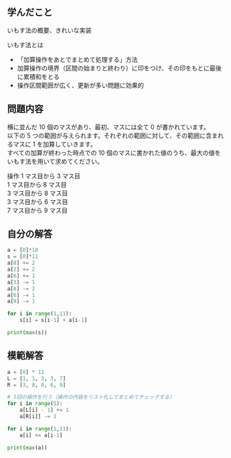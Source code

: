 

## 学んだこと
いもす法の概要、きれいな実装

いもす法とは
- 「加算操作をあとでまとめて処理する」方法
- 加算操作の境界（区間の始まりと終わり）に印をつけ、その印をもとに最後に累積和をとる
- 操作区間範囲が広く、更新が多い問題に効果的

## 問題内容
横に並んだ 10 個のマスがあり、最初、マスには全て 0 が書かれています。    
以下の 5 つの範囲が与えられます。それぞれの範囲に対して、その範囲に含まれるマスに 1 を加算していきます。  
すべての加算が終わった時点での 10 個のマスに書かれた値のうち、最大の値をいもす法を用いて求めてください。  

操作
1 マス目から 3 マス目  
1 マス目から 8 マス目  
3 マス目から 8 マス目  
3 マス目から 6 マス目  
7 マス目から 9 マス目

## 自分の解答
```python
a = [0]*10
s = [0]*11
a[0] += 2
a[2] += 2
a[6] += 1 
a[3] -= 1 
a[8] -= 2
a[6] -= 1 
a[9] -= 1 

for i in range(1,11):
    s[i] = s[i-1] + a[i-1]

print(max(s))
```

## 模範解答
```python
a = [0] * 11
L = [1, 1, 3, 3, 7]
R = [3, 8, 8, 6, 9]

# 5回の操作を行う（操作の内容をリスト化してまとめてチェックする）
for i in range(5):
    a[L[i] - 1] += 1
    a[R[i]] -= 1

for i in range(1,11):
    a[i] += a[i-1]

print(max(a))
```